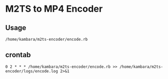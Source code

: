# M2TS to MP4 Encoder

## Usage

    /home/kambara/m2ts-encoder/encode.rb

## crontab

    0 2 * * * /home/kambara/m2ts-encoder/encode.rb >> /home/kambara/m2ts-encoder/logs/encode.log 2>&1
